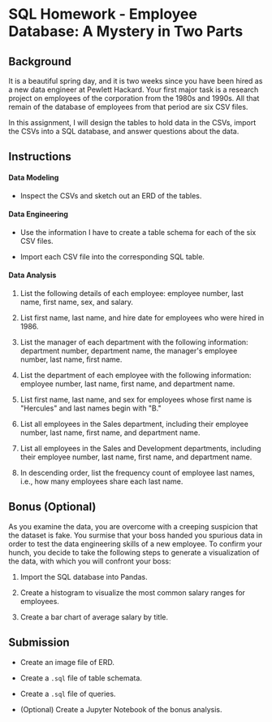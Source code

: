 # SQL Homework - Employee Database: A Mystery in Two Parts


## Background

It is a beautiful spring day, and it is two weeks since you have been hired as a new data engineer at Pewlett Hackard. Your first major task is a research project on employees of the corporation from the 1980s and 1990s. All that remain of the database of employees from that period are six CSV files.

In this assignment, I will design the tables to hold data in the CSVs, import the CSVs into a SQL database, and answer questions about the data.


## Instructions

#### Data Modeling

* Inspect the CSVs and sketch out an ERD of the tables.

#### Data Engineering

* Use the information I have to create a table schema for each of the six CSV files.

* Import each CSV file into the corresponding SQL table.

#### Data Analysis

1. List the following details of each employee: employee number, last name, first name, sex, and salary.

2. List first name, last name, and hire date for employees who were hired in 1986.

3. List the manager of each department with the following information: department number, department name, the manager's employee number, last name, first name.

4. List the department of each employee with the following information: employee number, last name, first name, and department name.

5. List first name, last name, and sex for employees whose first name is "Hercules" and last names begin with "B."

6. List all employees in the Sales department, including their employee number, last name, first name, and department name.

7. List all employees in the Sales and Development departments, including their employee number, last name, first name, and department name.

8. In descending order, list the frequency count of employee last names, i.e., how many employees share each last name.


## Bonus (Optional)

As you examine the data, you are overcome with a creeping suspicion that the dataset is fake. You surmise that your boss handed you spurious data in order to test the data engineering skills of a new employee. To confirm your hunch, you decide to take the following steps to generate a visualization of the data, with which you will confront your boss:

1. Import the SQL database into Pandas.

2. Create a histogram to visualize the most common salary ranges for employees.

3. Create a bar chart of average salary by title.


## Submission

* Create an image file of ERD.

* Create a `.sql` file of table schemata.

* Create a `.sql` file of queries.

* (Optional) Create a Jupyter Notebook of the bonus analysis.